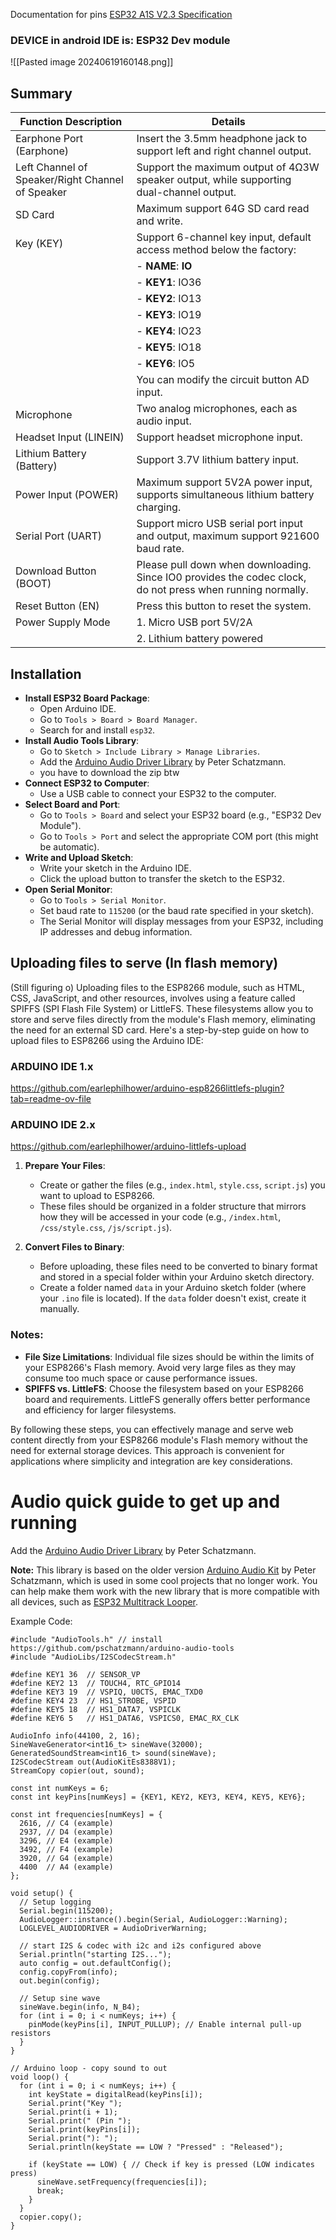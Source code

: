 Documentation for pins
[ESP32 A1S V2.3 Specification](https://docs.ai-thinker.com/_media/esp32-a1s_v2.3_specification.pdf)

### **DEVICE in android IDE is: ESP32 Dev module**

![[Pasted image 20240619160148.png]]

## Summary

| Function Description                             | Details                                                                                                    |
| ------------------------------------------------ | ---------------------------------------------------------------------------------------------------------- |
| Earphone Port (Earphone)                         | Insert the 3.5mm headphone jack to support left and right channel output.                                  |
| Left Channel of Speaker/Right Channel of Speaker | Support the maximum output of 4Ω3W speaker output, while supporting dual-channel output.                   |
| SD Card                                          | Maximum support 64G SD card read and write.                                                                |
| Key (KEY)                                        | Support 6-channel key input, default access method below the factory:                                      |
|                                                  | - **NAME**: **IO**                                                                                         |
|                                                  | - **KEY1**: IO36                                                                                           |
|                                                  | - **KEY2**: IO13                                                                                           |
|                                                  | - **KEY3**: IO19                                                                                           |
|                                                  | - **KEY4**: IO23                                                                                           |
|                                                  | - **KEY5**: IO18                                                                                           |
|                                                  | - **KEY6**: IO5                                                                                            |
|                                                  | You can modify the circuit button AD input.                                                                |
| Microphone                                       | Two analog microphones, each as audio input.                                                               |
| Headset Input (LINEIN)                           | Support headset microphone input.                                                                          |
| Lithium Battery (Battery)                        | Support 3.7V lithium battery input.                                                                        |
| Power Input (POWER)                              | Maximum support 5V2A power input, supports simultaneous lithium battery charging.                          |
| Serial Port (UART)                               | Support micro USB serial port input and output, maximum support 921600 baud rate.                          |
| Download Button (BOOT)                           | Please pull down when downloading. Since IO0 provides the codec clock, do not press when running normally. |
| Reset Button (EN)                                | Press this button to reset the system.                                                                     |
| Power Supply Mode                                | 1. Micro USB port 5V/2A                                                                                    |
|                                                  | 2. Lithium battery powered                                                                                 |

## Installation

- **Install ESP32 Board Package**:
  - Open Arduino IDE.
  - Go to `Tools > Board > Board Manager`.
  - Search for and install `esp32`.
- **Install Audio Tools Library**:
  - Go to `Sketch > Include Library > Manage Libraries`.
  - Add the [Arduino Audio Driver Library](https://github.com/pschatzmann/arduino-audio-driver/tree/main) by Peter Schatzmann.
  - you have to download the zip btw
- **Connect ESP32 to Computer**:
  - Use a USB cable to connect your ESP32 to the computer.
- **Select Board and Port**:
  - Go to `Tools > Board` and select your ESP32 board (e.g., "ESP32 Dev Module").
  - Go to `Tools > Port` and select the appropriate COM port (this might be automatic).
- **Write and Upload Sketch**:
  - Write your sketch in the Arduino IDE.
  - Click the upload button to transfer the sketch to the ESP32.
- **Open Serial Monitor**:
  - Go to `Tools > Serial Monitor`.
  - Set baud rate to `115200` (or the baud rate specified in your sketch).
  - The Serial Monitor will display messages from your ESP32, including IP addresses and debug information.



## Uploading files to serve (In flash memory)
(Still figuring o)
Uploading files to the ESP8266 module, such as HTML, CSS, JavaScript, and other resources, involves using a feature called SPIFFS (SPI Flash File System) or LittleFS. These filesystems allow you to store and serve files directly from the module's Flash memory, eliminating the need for an external SD card. 
Here's a step-by-step guide on how to upload files to ESP8266 using the Arduino IDE:

### ARDUINO IDE 1.x
https://github.com/earlephilhower/arduino-esp8266littlefs-plugin?tab=readme-ov-file

### ARDUINO IDE 2.x
https://github.com/earlephilhower/arduino-littlefs-upload

1. **Prepare Your Files**:
   - Create or gather the files (e.g., `index.html`, `style.css`, `script.js`) you want to upload to ESP8266.
   - These files should be organized in a folder structure that mirrors how they will be accessed in your code (e.g., `/index.html`, `/css/style.css`, `/js/script.js`).

2. **Convert Files to Binary**:
   - Before uploading, these files need to be converted to binary format and stored in a special folder within your Arduino sketch directory.
   - Create a folder named `data` in your Arduino sketch folder (where your `.ino` file is located). If the `data` folder doesn't exist, create it manually.



### Notes:
- **File Size Limitations**: Individual file sizes should be within the limits of your ESP8266's Flash memory. Avoid very large files as they may consume too much space or cause performance issues.
- **SPIFFS vs. LittleFS**: Choose the filesystem based on your ESP8266 board and requirements. LittleFS generally offers better performance and efficiency for larger filesystems.

By following these steps, you can effectively manage and serve web content directly from your ESP8266 module's Flash memory without the need for external storage devices. This approach is convenient for applications where simplicity and integration are key considerations.




# Audio quick guide to get up and running
Add the [Arduino Audio Driver Library](https://github.com/pschatzmann/arduino-audio-driver/tree/main) by Peter Schatzmann.

**Note:**
This library is based on the older version [Arduino Audio Kit](https://github.com/pschatzmann/arduino-audiokit) by Peter Schatzmann, which is used in some cool projects that no longer work. 
You can help make them work with the new library that is more compatible with all devices, such as [ESP32 Multitrack Looper](https://github.com/marcel-licence/esp32_multitrack_looper).

Example Code:
```
#include "AudioTools.h" // install https://github.com/pschatzmann/arduino-audio-tools
#include "AudioLibs/I2SCodecStream.h"

#define KEY1 36  // SENSOR_VP
#define KEY2 13  // TOUCH4, RTC_GPIO14
#define KEY3 19  // VSPIQ, U0CTS, EMAC_TXD0
#define KEY4 23  // HS1_STROBE, VSPID
#define KEY5 18  // HS1_DATA7, VSPICLK
#define KEY6 5   // HS1_DATA6, VSPICS0, EMAC_RX_CLK

AudioInfo info(44100, 2, 16);
SineWaveGenerator<int16_t> sineWave(32000);
GeneratedSoundStream<int16_t> sound(sineWave);
I2SCodecStream out(AudioKitEs8388V1);
StreamCopy copier(out, sound);

const int numKeys = 6;
const int keyPins[numKeys] = {KEY1, KEY2, KEY3, KEY4, KEY5, KEY6};

const int frequencies[numKeys] = { 
  2616, // C4 (example)
  2937, // D4 (example)
  3296, // E4 (example)
  3492, // F4 (example)
  3920, // G4 (example)
  4400  // A4 (example)
};

void setup() {
  // Setup logging
  Serial.begin(115200);
  AudioLogger::instance().begin(Serial, AudioLogger::Warning);
  LOGLEVEL_AUDIODRIVER = AudioDriverWarning;

  // start I2S & codec with i2c and i2s configured above
  Serial.println("starting I2S...");
  auto config = out.defaultConfig();
  config.copyFrom(info);
  out.begin(config);

  // Setup sine wave
  sineWave.begin(info, N_B4);
  for (int i = 0; i < numKeys; i++) {
    pinMode(keyPins[i], INPUT_PULLUP); // Enable internal pull-up resistors
  }
}

// Arduino loop - copy sound to out
void loop() {
  for (int i = 0; i < numKeys; i++) {
    int keyState = digitalRead(keyPins[i]);
    Serial.print("Key ");
    Serial.print(i + 1);
    Serial.print(" (Pin ");
    Serial.print(keyPins[i]);
    Serial.print("): ");
    Serial.println(keyState == LOW ? "Pressed" : "Released");

    if (keyState == LOW) { // Check if key is pressed (LOW indicates press)
      sineWave.setFrequency(frequencies[i]);
      break;
    }
  }
  copier.copy();
}
```